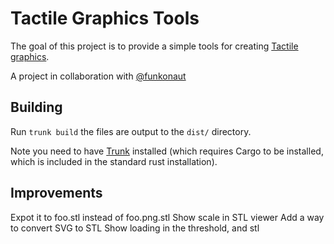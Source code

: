 # Tactile Graphics Tools

The goal of this project is to provide a simple tools for creating [Tactile graphics](https://en.wikipedia.org/wiki/Tactile_graphic).

A project in collaboration with [@funkonaut](https://github.com/funkonaut)

## Building

Run `trunk build` the files are output to the `dist/` directory.

Note you need to have [Trunk](https://trunkrs.dev/) installed (which requires Cargo to be installed, which is included in the standard rust installation).

## Improvements

Expot it to foo.stl instead of foo.png.stl
Show scale in STL viewer
Add a way to convert SVG to STL
Show loading in the threshold, and stl
